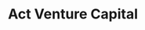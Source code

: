---
layout: firm_page
title: "Act Venture Capital"
id: "actventure.capital"
permalink: "/actventurecapitalactventure.capital/"
website: "https://www.actventure.capital"
offices: "Dublin (Ireland)"
investment_stages: "Seed, Series A, Series B"
portfolio_companies: "Verodat, Mavarick, Greyscout, Spotted Zebra"
portfolio_link: ""
investment_markets: "Technology, FinTech, Information Technology, Internet, Semiconductor, Software"
founded_year: "1994"
description: "Act Venture Capital invests from day one to growth, from €500k to €20m. They invest in talented founders, back their vision, and support them to build exceptional companies. They work with founders from the earliest stage to support them and improve the odds."
linkedin: "https://www.linkedin.com/company/act-venturecapital/"
twitter: "https://twitter.com/actvc?lang=en"
instagram: ""
team_page: "https://actventure.capital/people/"
investor_type: "Venture Capital"
crunchbase: "https://www.crunchbase.com/organization/act-venture-capital"
pitchbook: "https://pitchbook.com/profiles/investor/11105-29"

# SEO Optimization
meta_title: "Act Venture Capital - VC Firm - projectstartups.com"
meta_description: "Act Venture Capital, Act Venture Capital invests from day one to growth, from €500k to €20m. They invest in talented founders, back their vision, and support them to build..."
meta_keywords: "Act Venture Capital, Technology, FinTech, Information Technology, Internet, Semiconductor, Software, VC firm, venture capital, startup investor, projectstartups.com"
canonical_url: "https://vc.projectstartups.com/actventurecapitalactventure.capital/"
---